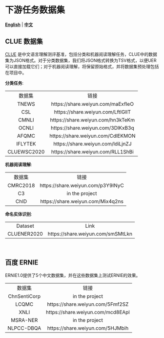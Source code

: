 # 下游任务数据集

[**English**](https://github.com/dbiir/UER-py/blob/master/docs/datasets.md) | [**中文**](https://github.com/dbiir/UER-py/blob/master/docs/datasets_zh.md)

## CLUE 数据集
[CLUE](https://www.cluebenchmarks.com/) 是中文语言理解测评基准，包括分类和机器阅读理解任务，CLUE中的数据集为JSON格式。对于分类数据集，我们将JSON格式转换为TSV格式，以便UER可以直接加载它们；对于机器阅读理解，将保留原始格式，并将数据集预处理包括在项目中。

__分类任务__:
<table>
<tr align="center"><td> 数据集 <td> 链接
<tr align="center"><td> TNEWS <td> https://share.weiyun.com/maExfIeO
<tr align="center"><td> CSL <td> https://share.weiyun.com/LftIGlIT
<tr align="center"><td> CMNLI <td> https://share.weiyun.com/hn3kTeKm
<tr align="center"><td> OCNLI <td> https://share.weiyun.com/3DlKxB3q
<tr align="center"><td> AFQMC <td> https://share.weiyun.com/CdlEKMON
<tr align="center"><td> IFLYTEK <td> https://share.weiyun.com/ldiLjnZJ
<tr align="center"><td> CLUEWSC2020 <td> https://share.weiyun.com/RLL1ShBi
</table>

__机器阅读理解__:
<table>
<tr align="center"><td> 数据集 <td> 链接
<tr align="center"><td> CMRC2018 <td> https://share.weiyun.com/p3Y9INyC
<tr align="center"><td> C3 <td> in the project
<tr align="center"><td> ChID <td> https://share.weiyun.com/Mix4q2ns
</table>

__命名实体识别__:
<table>
<tr align="center"><td> Dataset <td> Link
<tr align="center"><td> CLUENER2020 <td> https://share.weiyun.com/smSMtLkn
</table>

<br/>

## 百度 ERNIE
ERNIE1.0提供了5个中文数据集，并在这些数据集上测试ERNIE的效果。
<table>
<tr align="center"><td> 数据集 <td> 链接 
<tr align="center"><td> ChnSentiCorp <td> in the project
<tr align="center"><td> LCQMC <td> https://share.weiyun.com/5Fmf2SZ
<tr align="center"><td> XNLI <td> https://share.weiyun.com/mcd8EApl
<tr align="center"><td> MSRA-NER <td> in the project
<tr align="center"><td> NLPCC-DBQA <td> https://share.weiyun.com/5HJMbih
</table>
